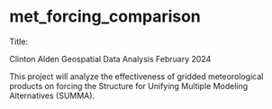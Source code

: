 # met_forcing_comparison

Title:

Clinton Alden
Geospatial Data Analysis
February 2024

This project will analyze the effectiveness of gridded meteorological 
products on forcing the Structure for Unifying Multiple Modeling Alternatives (SUMMA).

